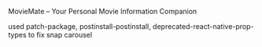 MovieMate – Your Personal Movie Information Companion

used patch-package, postinstall-postinstall, deprecated-react-native-prop-types to fix snap carousel